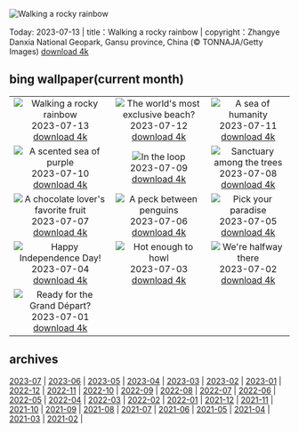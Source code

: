 ![Walking a rocky rainbow](https://cn.bing.com/th?id=OHR.ZhangyeGeopark_EN-US3229882052_UHD.jpg&w=1000)

Today: 2023-07-13 | title：Walking a rocky rainbow | copyright：Zhangye Danxia National Geopark, Gansu province, China (© TONNAJA/Getty Images) [download 4k](https://cn.bing.com/th?id=OHR.ZhangyeGeopark_EN-US3229882052_UHD.jpg)

## bing wallpaper(current month)

|  |  |  |
| :----: | :----: | :----: |
| ![Walking a rocky rainbow](https://cn.bing.com/th?id=OHR.ZhangyeGeopark_EN-US3229882052_UHD.jpg&pid=hp&w=384&h=216&rs=1&c=4) <br/>2023-07-13 [download 4k](https://cn.bing.com/th?id=OHR.ZhangyeGeopark_EN-US3229882052_UHD.jpg)| ![The world's most exclusive beach?](https://cn.bing.com/th?id=OHR.NakupendaBeach_EN-US3130365422_UHD.jpg&pid=hp&w=384&h=216&rs=1&c=4) <br/>2023-07-12 [download 4k](https://cn.bing.com/th?id=OHR.NakupendaBeach_EN-US3130365422_UHD.jpg)| ![A sea of humanity](https://cn.bing.com/th?id=OHR.WorldPopDay_EN-US3018429136_UHD.jpg&pid=hp&w=384&h=216&rs=1&c=4) <br/>2023-07-11 [download 4k](https://cn.bing.com/th?id=OHR.WorldPopDay_EN-US3018429136_UHD.jpg)|
| ![A scented sea of purple](https://cn.bing.com/th?id=OHR.SomersetLavender_EN-US0165780359_UHD.jpg&pid=hp&w=384&h=216&rs=1&c=4) <br/>2023-07-10 [download 4k](https://cn.bing.com/th?id=OHR.SomersetLavender_EN-US0165780359_UHD.jpg)| ![In the loop](https://cn.bing.com/th?id=OHR.MoselleRiver_EN-US2499319157_UHD.jpg&pid=hp&w=384&h=216&rs=1&c=4) <br/>2023-07-09 [download 4k](https://cn.bing.com/th?id=OHR.MoselleRiver_EN-US2499319157_UHD.jpg)| ![Sanctuary among the trees](https://cn.bing.com/th?id=OHR.CooperChapel_EN-US2412561000_UHD.jpg&pid=hp&w=384&h=216&rs=1&c=4) <br/>2023-07-08 [download 4k](https://cn.bing.com/th?id=OHR.CooperChapel_EN-US2412561000_UHD.jpg)|
| ![A chocolate lover's favorite fruit](https://cn.bing.com/th?id=OHR.CocoaPods_EN-US2252740906_UHD.jpg&pid=hp&w=384&h=216&rs=1&c=4) <br/>2023-07-07 [download 4k](https://cn.bing.com/th?id=OHR.CocoaPods_EN-US2252740906_UHD.jpg)| ![A peck between penguins](https://cn.bing.com/th?id=OHR.KissingPenguins_EN-US9934274722_UHD.jpg&pid=hp&w=384&h=216&rs=1&c=4) <br/>2023-07-06 [download 4k](https://cn.bing.com/th?id=OHR.KissingPenguins_EN-US9934274722_UHD.jpg)| ![Pick your paradise](https://cn.bing.com/th?id=OHR.CorfuBeach_EN-US1955770867_UHD.jpg&pid=hp&w=384&h=216&rs=1&c=4) <br/>2023-07-05 [download 4k](https://cn.bing.com/th?id=OHR.CorfuBeach_EN-US1955770867_UHD.jpg)|
| ![Happy Independence Day!](https://cn.bing.com/th?id=OHR.EmpireFourth_EN-US1852348146_UHD.jpg&pid=hp&w=384&h=216&rs=1&c=4) <br/>2023-07-04 [download 4k](https://cn.bing.com/th?id=OHR.EmpireFourth_EN-US1852348146_UHD.jpg)| ![Hot enough to howl](https://cn.bing.com/th?id=OHR.CoyoteBanff_EN-US9716853560_UHD.jpg&pid=hp&w=384&h=216&rs=1&c=4) <br/>2023-07-03 [download 4k](https://cn.bing.com/th?id=OHR.CoyoteBanff_EN-US9716853560_UHD.jpg)| ![We're halfway there](https://cn.bing.com/th?id=OHR.HalfwayBoats_EN-US9913306071_UHD.jpg&pid=hp&w=384&h=216&rs=1&c=4) <br/>2023-07-02 [download 4k](https://cn.bing.com/th?id=OHR.HalfwayBoats_EN-US9913306071_UHD.jpg)|
| ![Ready for the Grand Départ?](https://cn.bing.com/th?id=OHR.PelotonPont_EN-US1487303209_UHD.jpg&pid=hp&w=384&h=216&rs=1&c=4) <br/>2023-07-01 [download 4k](https://cn.bing.com/th?id=OHR.PelotonPont_EN-US1487303209_UHD.jpg)|

## archives

[2023-07](./archives/en-US/2023-07.md) | [2023-06](./archives/en-US/2023-06.md) | [2023-05](./archives/en-US/2023-05.md) | [2023-04](./archives/en-US/2023-04.md) | [2023-03](./archives/en-US/2023-03.md) | [2023-02](./archives/en-US/2023-02.md) | [2023-01](./archives/en-US/2023-01.md) | [2022-12](./archives/en-US/2022-12.md) |
[2022-11](./archives/en-US/2022-11.md) | [2022-10](./archives/en-US/2022-10.md) | [2022-09](./archives/en-US/2022-09.md) | [2022-08](./archives/en-US/2022-08.md) | [2022-07](./archives/en-US/2022-07.md) | [2022-06](./archives/en-US/2022-06.md) | [2022-05](./archives/en-US/2022-05.md) | [2022-04](./archives/en-US/2022-04.md) |
[2022-03](./archives/en-US/2022-03.md) | [2022-02](./archives/en-US/2022-02.md) | [2022-01](./archives/en-US/2022-01.md) | [2021-12](./archives/en-US/2021-12.md) | [2021-11](./archives/en-US/2021-11.md) | [2021-10](./archives/en-US/2021-10.md) | [2021-09](./archives/en-US/2021-09.md) | [2021-08](./archives/en-US/2021-08.md) |
[2021-07](./archives/en-US/2021-07.md) | [2021-06](./archives/en-US/2021-06.md) | [2021-05](./archives/en-US/2021-05.md) | [2021-04](./archives/en-US/2021-04.md) | [2021-03](./archives/en-US/2021-03.md) | [2021-02](./archives/en-US/2021-02.md) |
